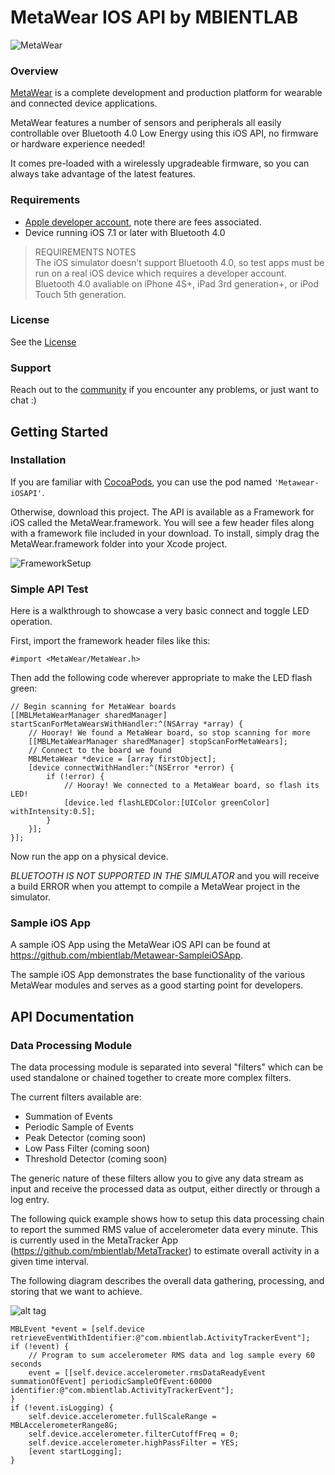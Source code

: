 # MetaWear IOS API by MBIENTLAB

<img src="http://mbientlab.com/metawear.png" alt="MetaWear" title="MetaWear" />

### Overview

[MetaWear](https://mbientlab.com) is a complete development and production platform for wearable and connected device applications.

MetaWear features a number of sensors and peripherals all easily controllable over Bluetooth 4.0 Low Energy using this iOS API, no firmware or hardware experience needed!

It comes pre-loaded with a wirelessly upgradeable firmware, so you can always take advantage of the latest features.

### Requirements

- [Apple developer account](http://developer.apple.com/), note there are fees associated.
- Device running iOS 7.1 or later with Bluetooth 4.0

> REQUIREMENTS NOTES  
The iOS simulator doesn’t support Bluetooth 4.0, so test apps must be run on a real iOS device which requires a developer account.  Bluetooth 4.0 avaliable on iPhone 4S+, iPad 3rd generation+, or iPod Touch 5th generation.

### License
See the [License](https://github.com/mbientlab/Metawear-iOSAPI/blob/master/LICENSE)

### Support
Reach out to the [community](http://community.mbientlab.com) if you encounter any problems, or just want to chat :)

## Getting Started

### Installation

If you are familiar with [CocoaPods](http://cocoapods.org/), you can use the pod named `'Metawear-iOSAPI'`.

Otherwise, download this project.  The API is available as a Framework for iOS called the MetaWear.framework. You will see a few header files along with a framework file included in your download.  To install, simply drag the MetaWear.framework folder into your Xcode project.

<img src="http://mbientlab.com/FrameworkSetup.png" alt="FrameworkSetup" title="FrameworkSetup" />

### Simple API Test

Here is a walkthrough to showcase a very basic connect and toggle LED operation.

First, import the framework header files like this:
```obj-c
#import <MetaWear/MetaWear.h>
```

Then add the following code wherever appropriate to make the LED flash green:
```obj-c
// Begin scanning for MetaWear boards
[[MBLMetaWearManager sharedManager] startScanForMetaWearsWithHandler:^(NSArray *array) {
    // Hooray! We found a MetaWear board, so stop scanning for more
    [[MBLMetaWearManager sharedManager] stopScanForMetaWears];
    // Connect to the board we found
    MBLMetaWear *device = [array firstObject];
    [device connectWithHandler:^(NSError *error) {
        if (!error) {
            // Hooray! We connected to a MetaWear board, so flash its LED!
            [device.led flashLEDColor:[UIColor greenColor] withIntensity:0.5];
        }
    }];
}];
```
Now run the app on a physical device. 

*BLUETOOTH IS NOT SUPPORTED IN THE SIMULATOR* and you will receive a build ERROR when you attempt to compile a MetaWear project in the simulator.

### Sample iOS App

A sample iOS App using the MetaWear iOS API can be found at https://github.com/mbientlab/Metawear-SampleiOSApp.

The sample iOS App demonstrates the base functionality of the various MetaWear modules and serves as a good starting point for developers.

## API Documentation

### Data Processing Module

The data processing module is separated into several "filters" which can be used standalone or chained together to create more complex filters.

The current filters available are:
- Summation of Events
- Periodic Sample of Events
- Peak Detector (coming soon)
- Low Pass Filter (coming soon)
- Threshold Detector (coming soon)

The generic nature of these filters allow you to give any data stream as input and receive the processed data as output, either directly or through a log entry.

The following quick example shows how to setup this data processing chain to report the summed RMS value of accelerometer data every minute. This is currently used in the MetaTracker App (https://github.com/mbientlab/MetaTracker) to estimate overall activity in a given time interval.

The following diagram describes the overall data gathering, processing, and storing that we want to achieve.

![alt tag](https://github.com/mbientlab/Metawear-iOSAPI/blob/master/DataProcessing.jpeg)

```obj-c
MBLEvent *event = [self.device retrieveEventWithIdentifier:@"com.mbientlab.ActivityTrackerEvent"];
if (!event) {
    // Program to sum accelerometer RMS data and log sample every 60 seconds
    event = [[self.device.accelerometer.rmsDataReadyEvent summationOfEvent] periodicSampleOfEvent:60000 identifier:@"com.mbientlab.ActivityTrackerEvent"];
}
if (!event.isLogging) {
    self.device.accelerometer.fullScaleRange = MBLAccelerometerRange8G;
    self.device.accelerometer.filterCutoffFreq = 0;
    self.device.accelerometer.highPassFilter = YES;
    [event startLogging];
}
```
